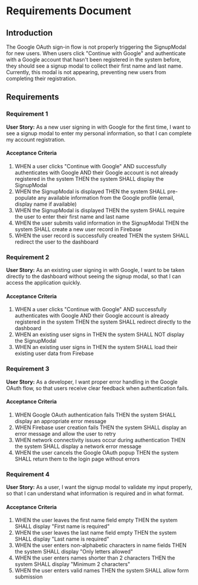 # Requirements Document

## Introduction

The Google OAuth sign-in flow is not properly triggering the SignupModal for new users. When users click "Continue with Google" and authenticate with a Google account that hasn't been registered in the system before, they should see a signup modal to collect their first name and last name. Currently, this modal is not appearing, preventing new users from completing their registration.

## Requirements

### Requirement 1

**User Story:** As a new user signing in with Google for the first time, I want to see a signup modal to enter my personal information, so that I can complete my account registration.

#### Acceptance Criteria

1. WHEN a user clicks "Continue with Google" AND successfully authenticates with Google AND their Google account is not already registered in the system THEN the system SHALL display the SignupModal
2. WHEN the SignupModal is displayed THEN the system SHALL pre-populate any available information from the Google profile (email, display name if available)
3. WHEN the SignupModal is displayed THEN the system SHALL require the user to enter their first name and last name
4. WHEN the user submits valid information in the SignupModal THEN the system SHALL create a new user record in Firebase
5. WHEN the user record is successfully created THEN the system SHALL redirect the user to the dashboard

### Requirement 2

**User Story:** As an existing user signing in with Google, I want to be taken directly to the dashboard without seeing the signup modal, so that I can access the application quickly.

#### Acceptance Criteria

1. WHEN a user clicks "Continue with Google" AND successfully authenticates with Google AND their Google account is already registered in the system THEN the system SHALL redirect directly to the dashboard
2. WHEN an existing user signs in THEN the system SHALL NOT display the SignupModal
3. WHEN an existing user signs in THEN the system SHALL load their existing user data from Firebase

### Requirement 3

**User Story:** As a developer, I want proper error handling in the Google OAuth flow, so that users receive clear feedback when authentication fails.

#### Acceptance Criteria

1. WHEN Google OAuth authentication fails THEN the system SHALL display an appropriate error message
2. WHEN Firebase user creation fails THEN the system SHALL display an error message and allow the user to retry
3. WHEN network connectivity issues occur during authentication THEN the system SHALL display a network error message
4. WHEN the user cancels the Google OAuth popup THEN the system SHALL return them to the login page without errors

### Requirement 4

**User Story:** As a user, I want the signup modal to validate my input properly, so that I can understand what information is required and in what format.

#### Acceptance Criteria

1. WHEN the user leaves the first name field empty THEN the system SHALL display "First name is required"
2. WHEN the user leaves the last name field empty THEN the system SHALL display "Last name is required"
3. WHEN the user enters non-alphabetic characters in name fields THEN the system SHALL display "Only letters allowed"
4. WHEN the user enters names shorter than 2 characters THEN the system SHALL display "Minimum 2 characters"
5. WHEN the user enters valid names THEN the system SHALL allow form submission